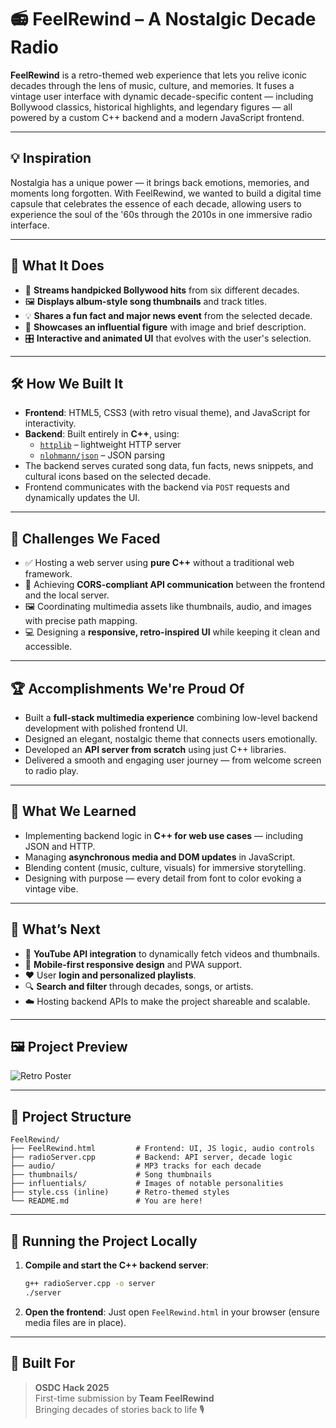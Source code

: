 
# 📻 FeelRewind – A Nostalgic Decade Radio

**FeelRewind** is a retro-themed web experience that lets you relive iconic decades through the lens of music, culture, and memories. It fuses a vintage user interface with dynamic decade-specific content — including Bollywood classics, historical highlights, and legendary figures — all powered by a custom C++ backend and a modern JavaScript frontend.

---

## 💡 Inspiration

Nostalgia has a unique power — it brings back emotions, memories, and moments long forgotten. With FeelRewind, we wanted to build a digital time capsule that celebrates the essence of each decade, allowing users to experience the soul of the '60s through the 2010s in one immersive radio interface.

---

## 🎯 What It Does

- 🎵 **Streams handpicked Bollywood hits** from six different decades.
- 🖼️ **Displays album-style song thumbnails** and track titles.
- 💡 **Shares a fun fact and major news event** from the selected decade.
- 🌟 **Showcases an influential figure** with image and brief description.
- 🎛️ **Interactive and animated UI** that evolves with the user's selection.

---

## 🛠️ How We Built It

- **Frontend**: HTML5, CSS3 (with retro visual theme), and JavaScript for interactivity.
- **Backend**: Built entirely in **C++**, using:
  - [`httplib`](https://github.com/yhirose/cpp-httplib) – lightweight HTTP server
  - [`nlohmann/json`](https://github.com/nlohmann/json) – JSON parsing
- The backend serves curated song data, fun facts, news snippets, and cultural icons based on the selected decade.
- Frontend communicates with the backend via `POST` requests and dynamically updates the UI.

---

## 🚧 Challenges We Faced

- ✅ Hosting a web server using **pure C++** without a traditional web framework.
- 🎯 Achieving **CORS-compliant API communication** between the frontend and the local server.
- 🖼️ Coordinating multimedia assets like thumbnails, audio, and images with precise path mapping.
- 💻 Designing a **responsive, retro-inspired UI** while keeping it clean and accessible.

---

## 🏆 Accomplishments We're Proud Of

- Built a **full-stack multimedia experience** combining low-level backend development with polished frontend UI.
- Designed an elegant, nostalgic theme that connects users emotionally.
- Developed an **API server from scratch** using just C++ libraries.
- Delivered a smooth and engaging user journey — from welcome screen to radio play.

---

## 📘 What We Learned

- Implementing backend logic in **C++ for web use cases** — including JSON and HTTP.
- Managing **asynchronous media and DOM updates** in JavaScript.
- Blending content (music, culture, visuals) for immersive storytelling.
- Designing with purpose — every detail from font to color evoking a vintage vibe.

---

## 🚀 What’s Next

- 🔗 **YouTube API integration** to dynamically fetch videos and thumbnails.
- 📱 **Mobile-first responsive design** and PWA support.
- ❤️ User **login and personalized playlists**.
- 🔍 **Search and filter** through decades, songs, or artists.
- ☁️ Hosting backend APIs to make the project shareable and scalable.

---

## 🖼️ Project Preview

![Retro Poster](./A_retro-styled,_graphic_design_poster_for_a_projec.png)

---

## 📂 Project Structure

```
FeelRewind/
├── FeelRewind.html         # Frontend: UI, JS logic, audio controls
├── radioServer.cpp         # Backend: API server, decade logic
├── audio/                  # MP3 tracks for each decade
├── thumbnails/             # Song thumbnails
├── influentials/           # Images of notable personalities
├── style.css (inline)      # Retro-themed styles
└── README.md               # You are here!
```

---

## 🧪 Running the Project Locally

1. **Compile and start the C++ backend server**:
   ```bash
   g++ radioServer.cpp -o server
   ./server
   ```

2. **Open the frontend**:
   Just open `FeelRewind.html` in your browser (ensure media files are in place).

---

## 🏁 Built For

> **OSDC Hack 2025**  
> First-time submission by **Team FeelRewind**  
> Bringing decades of stories back to life 🎙️
